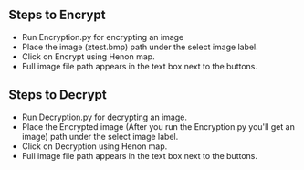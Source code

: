 ## Steps to Encrypt
* Run Encryption.py for encrypting an image
* Place the image (ztest.bmp) path under the select image label.
* Click on Encrypt using Henon map.
* Full image file path appears in the text box next to the buttons.

## Steps to Decrypt
* Run Decryption.py for decrypting an image.
* Place the Encrypted image (After you run the Encryption.py you'll get an image) path under the select image label.
* Click on Decryption using Henon map.
* Full image file path appears in the text box next to the buttons.





